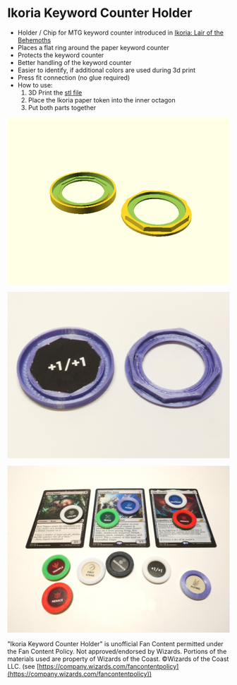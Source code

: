 
# Ikoria Keyword Counter Holder

 * Holder / Chip for MTG keyword counter introduced in [Ikoria: Lair of the Behemoths](https://magic.wizards.com/en/articles/archive/feature/ikoria-lair-behemoths-mechanics-2020-04-02)
 * Places a flat ring around the paper keyword counter
 * Protects the keyword counter
 * Better handling of the keyword counter
 * Easier to identify, if additional colors are used during 3d print
 * Press fit connection (no glue required)
 * How to use:
    1. 3D Print the [stl file](ikoria_keyword_counter_holder.stl)
    2. Place the Ikoria paper token into the inner octagon
    3. Put both parts together

![ikoria_keyword_counter_holder.png](ikoria_keyword_counter_holder.png)

![ikch_1.jpg](ikch_1.jpg)

![ikch_2.jpg](ikch_2.jpg)



"Ikoria Keyword Counter Holder" is unofficial Fan Content permitted under the Fan Content Policy. 
Not approved/endorsed by Wizards. Portions of the materials used are property of 
Wizards of the Coast. ©Wizards of the Coast LLC. (see [https://company.wizards.com/fancontentpolicy](https://company.wizards.com/fancontentpolicy))

